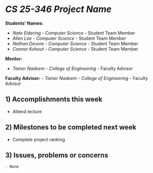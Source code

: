 # *CS 25-346 Project Name*

**Students' Names:**

- *Nate Eldering* - *Computer Science* - Student Team Member
- *Allen Lee*     - *Computer Science* - Student Team Member
- *Nathan Devore* - *Computer Science* - Student Team Member
- *Connor Kohout* - *Computer Science* - Student Team Member

**Mentor:**

- *Tamer Nadeem*  - *College of Engineering* - Faculty Advisor

**Faculty Advisor:**
    - *Tamer Nadeem* - *College of Engineering* - Faculty Advisor

## 1) Accomplishments this week ##
   - Attend lecture

## 2) Milestones to be completed next week ##
   - Complete project ranking

## 3) Issues, problems or concerns ##
    - None